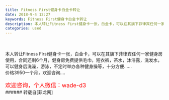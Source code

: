 ```yaml
---
title: Fitness First健身卡白金卡转让
date: 2018-9-4 12:27
keywords: Fitness First健身卡白金卡转让
description: 本人转让Fitness First健身卡一张，白金卡，可以在其旗下菲律宾任何一家健身房使用，合同还剩6个月，健身房免费提供毛巾，短衣裤，茶水，沐浴露，洗发水，可以健身后洗澡，游泳，不定时举办各种健身操等，十分方便......价格3950一个月，欢迎咨询....欢迎咨询，个人微信：wade-d3
categories: used
---
```

<td class="t_f" id="postmessage_1723868">

<br/>
<br/>
本人转让Fitness First健身卡一张，白金卡，可以在其旗下菲律宾任何一家健身房使用，合同还剩6个月，健身房免费提供毛巾，短衣裤，茶水，沐浴露，洗发水，可以健身后洗澡，游泳，不定时举办各种健身操等，十分方便......<br/>
价格3950一个月，欢迎咨询....<br/>
<br/>
<font size="4"><font color="#ff0000">欢迎咨询，个人微信：wade-d3</font></font><br/>
</td>
###### 转载自[菲龙网]